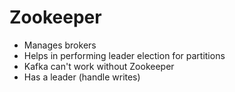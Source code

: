 # Zookeeper

* Manages brokers
* Helps in performing leader election for partitions
* Kafka can't work without Zookeeper
* Has a leader (handle writes) 

